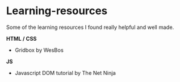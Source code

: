 # Learning-resources
Some of the learning resources I found really helpful and well made.


**HTML / CSS**
- Gridbox by WesBos



**JS**
- Javascript DOM tutorial by The Net Ninja
